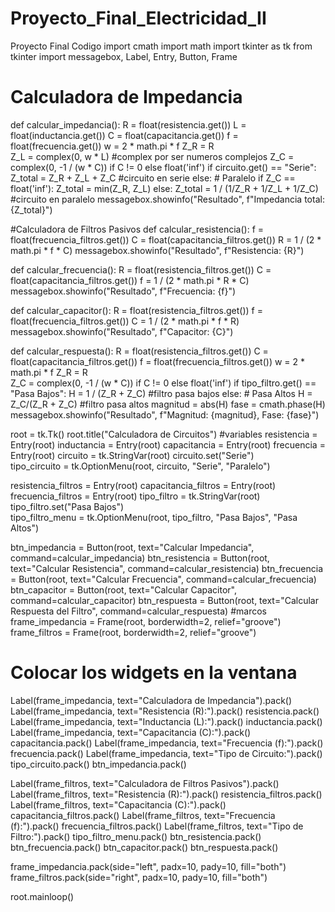 # Proyecto_Final_Electricidad_II
Proyecto Final Codigo 
import cmath
import math
import tkinter as tk
from tkinter import messagebox, Label, Entry, Button, Frame

# Calculadora de Impedancia
def calcular_impedancia():
    R = float(resistencia.get())
    L = float(inductancia.get())
    C = float(capacitancia.get())
    f = float(frecuencia.get())
    w = 2 * math.pi * f
    Z_R = R  
    Z_L = complex(0, w * L)  #complex por ser numeros complejos
    Z_C = complex(0, -1 / (w * C)) if C != 0 else float('inf')
    if circuito.get() == "Serie":
        Z_total = Z_R + Z_L + Z_C  #circuito en serie
    else:  # Paralelo
        if Z_C == float('inf'): 
            Z_total = min(Z_R, Z_L)
        else:
            Z_total = 1 / (1/Z_R + 1/Z_L + 1/Z_C)  #circuito en paralelo
    messagebox.showinfo("Resultado", f"Impedancia total: {Z_total}")

#Calculadora de Filtros Pasivos
def calcular_resistencia():
    f = float(frecuencia_filtros.get())
    C = float(capacitancia_filtros.get())
    R = 1 / (2 * math.pi * f * C)
    messagebox.showinfo("Resultado", f"Resistencia: {R}")

def calcular_frecuencia():
    R = float(resistencia_filtros.get())
    C = float(capacitancia_filtros.get())
    f = 1 / (2 * math.pi * R * C)
    messagebox.showinfo("Resultado", f"Frecuencia: {f}")

def calcular_capacitor():
    R = float(resistencia_filtros.get())
    f = float(frecuencia_filtros.get())
    C = 1 / (2 * math.pi * f * R)
    messagebox.showinfo("Resultado", f"Capacitor: {C}")

def calcular_respuesta():
    R = float(resistencia_filtros.get())
    C = float(capacitancia_filtros.get())
    f = float(frecuencia_filtros.get())
    w = 2 * math.pi * f
    Z_R = R  
    Z_C = complex(0, -1 / (w * C)) if C != 0 else float('inf') 
    if tipo_filtro.get() == "Pasa Bajos":
        H = 1 / (Z_R + Z_C)  #filtro pasa bajos
    else:  # Pasa Altos
        H = Z_C/(Z_R + Z_C)  #filtro pasa altos
    magnitud = abs(H)
    fase = cmath.phase(H)
    messagebox.showinfo("Resultado", f"Magnitud: {magnitud}, Fase: {fase}")

root = tk.Tk()
root.title("Calculadora de Circuitos")
#variables
resistencia = Entry(root)
inductancia = Entry(root)
capacitancia = Entry(root)
frecuencia = Entry(root)
circuito = tk.StringVar(root)
circuito.set("Serie")  
tipo_circuito = tk.OptionMenu(root, circuito, "Serie", "Paralelo")

resistencia_filtros = Entry(root)
capacitancia_filtros = Entry(root)
frecuencia_filtros = Entry(root)
tipo_filtro = tk.StringVar(root)
tipo_filtro.set("Pasa Bajos")  
tipo_filtro_menu = tk.OptionMenu(root, tipo_filtro, "Pasa Bajos", "Pasa Altos")

btn_impedancia = Button(root, text="Calcular Impedancia", command=calcular_impedancia)
btn_resistencia = Button(root, text="Calcular Resistencia", command=calcular_resistencia)
btn_frecuencia = Button(root, text="Calcular Frecuencia", command=calcular_frecuencia)
btn_capacitor = Button(root, text="Calcular Capacitor", command=calcular_capacitor)
btn_respuesta = Button(root, text="Calcular Respuesta del Filtro", command=calcular_respuesta)
#marcos
frame_impedancia = Frame(root, borderwidth=2, relief="groove")
frame_filtros = Frame(root, borderwidth=2, relief="groove")

# Colocar los widgets en la ventana
Label(frame_impedancia, text="Calculadora de Impedancia").pack()
Label(frame_impedancia, text="Resistencia (R):").pack()
resistencia.pack()
Label(frame_impedancia, text="Inductancia (L):").pack()
inductancia.pack()
Label(frame_impedancia, text="Capacitancia (C):").pack()
capacitancia.pack()
Label(frame_impedancia, text="Frecuencia (f):").pack()
frecuencia.pack()
Label(frame_impedancia, text="Tipo de Circuito:").pack()
tipo_circuito.pack()
btn_impedancia.pack()

Label(frame_filtros, text="Calculadora de Filtros Pasivos").pack()
Label(frame_filtros, text="Resistencia (R):").pack()
resistencia_filtros.pack()
Label(frame_filtros, text="Capacitancia (C):").pack()
capacitancia_filtros.pack()
Label(frame_filtros, text="Frecuencia (f):").pack()
frecuencia_filtros.pack()
Label(frame_filtros, text="Tipo de Filtro:").pack()
tipo_filtro_menu.pack()
btn_resistencia.pack()
btn_frecuencia.pack()
btn_capacitor.pack()
btn_respuesta.pack()

frame_impedancia.pack(side="left", padx=10, pady=10, fill="both")
frame_filtros.pack(side="right", padx=10, pady=10, fill="both")

root.mainloop()

